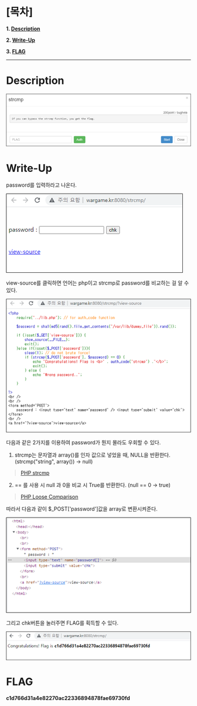 # [목차]
**1. [Description](#Description)**

**2. [Write-Up](#Write-Up)**

**3. [FLAG](#FLAG)**


***


# **Description**

![](images/2022-01-03-00-09-37.png)

# **Write-Up**

password를 입력하라고 나온다.

![](images/2022-01-03-00-09-46.png)

view-source를 클릭하면 언어는 php이고 strcmp로 password를 비교하는 걸 알 수 있다.

![](images/2022-01-03-00-09-54.png)

다음과 같은 2가지를 이용하여 password가 뭔지 몰라도 우회할 수 있다.

1. strcmp는 문자열과 array()를 인자 값으로 넣었을 때, NULL을 반환한다. (strcmp("string", array()) -> null)

> [PHP strcmp](https://www.php.net/manual/en/function.strcmp.php)

2. == 를 사용 시 null 과 0을 비교 시 True를 반환한다. (null == 0 -> true)

> [PHP Loose Comparison](https://www.php.net/manual/en/types.comparisons.php)

따라서 다음과 같이 $_POST['password']값을 array로 변환시켜준다.

![](images/2022-01-03-00-10-50.png)

그리고 chk버튼을 눌러주면 FLAG를 획득할 수 있다.

![](images/2022-01-03-00-10-58.png)

# **FLAG**

**c1d766d31a4e82270ac22336894878fae69730fd**